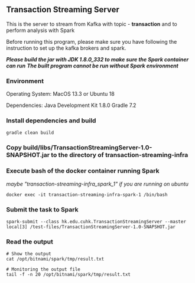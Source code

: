 ## Transaction Streaming Server
This is the server to stream from Kafka with topic - **transaction** and to perform analysis with Spark

Before running this program, please make sure you have following the instruction to set up the kafka brokers and spark.

***Please build the jar with JDK 1.8.0_332 to make sure the Spark container can run***
***The built program cannot be run without Spark environment***


### Environment
Operating System: MacOS 13.3 or Ubuntu 18

Dependencies:
Java Development Kit 1.8.0
Gradle 7.2

### Install dependencies and build
```
gradle clean build
```

### Copy build/libs/TransactionStreamingServer-1.0-SNAPSHOT.jar to the directory of transaction-streaming-infra

### Execute bash of the docker container running Spark
*maybe "transaction-streaming-infra_spark_1" if you are running on ubuntu*
```
docker exec -it transaction-streaming-infra-spark-1 /bin/bash
```

### Submit the task to Spark
```
spark-submit --class hk.edu.cuhk.TransactionStreamingServer --master local[3] /test-files/TransactionStreamingServer-1.0-SNAPSHOT.jar
```

### Read the output
```
# Show the output
cat /opt/bitnami/spark/tmp/result.txt

# Monitoring the output file
tail -f -n 20 /opt/bitnami/spark/tmp/result.txt
```